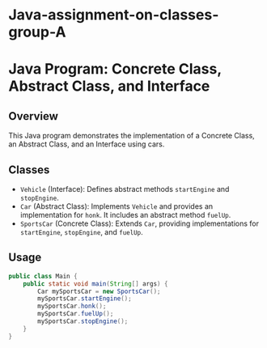 # Java-assignment-on-classes-group-A
# Java Program: Concrete Class, Abstract Class, and Interface

## Overview
This Java program demonstrates the implementation of a Concrete Class, an Abstract Class, and an Interface using cars.

## Classes
- `Vehicle` (Interface): Defines abstract methods `startEngine` and `stopEngine`.
- `Car` (Abstract Class): Implements `Vehicle` and provides an implementation for `honk`. It includes an abstract method `fuelUp`.
- `SportsCar` (Concrete Class): Extends `Car`, providing implementations for `startEngine`, `stopEngine`, and `fuelUp`.

## Usage
```java
public class Main {
    public static void main(String[] args) {
        Car mySportsCar = new SportsCar();
        mySportsCar.startEngine();
        mySportsCar.honk();
        mySportsCar.fuelUp();
        mySportsCar.stopEngine();
    }
}
